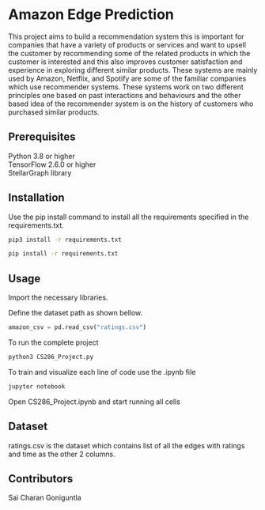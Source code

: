 # Amazon Edge Prediction

This project aims to build a recommendation system this is important for companies that have a variety of products or services and want to upsell the customer by recommending some of the related products in which the customer is interested and this also improves customer satisfaction and experience in exploring different similar products. These systems are mainly used by Amazon, Netflix, and Spotify are some of the familiar companies which use recommender systems. These systems work on two different principles one based on past interactions and behaviours and the other based idea of the recommender system is on the history of customers who purchased similar products.

## Prerequisites
Python 3.8 or higher\
TensorFlow 2.6.0 or higher\
StellarGraph library

## Installation

Use the pip install command to install all the requirements specified in the requirements.txt.

```bash
pip3 install -r requirements.txt
```
```bash
pip install -r requirements.txt
```

## Usage
Import the necessary libraries.

Define the dataset path as shown bellow.
``` python
amazon_csv = pd.read_csv("ratings.csv")
```

To run the complete project

```bash
python3 CS286_Project.py
```
To train and visualize each line of code use the .ipynb file

```bash
jupyter notebook
```

Open CS286_Project.ipynb and start running all cells

## Dataset

ratings.csv is the dataset which contains list of all the edges with ratings and time as the other 2 columns.

## Contributors
Sai Charan Goniguntla
